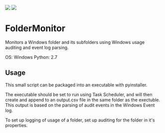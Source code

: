 ![](https://img.shields.io/badge/python-2.7-blue.svg) ![](https://img.shields.io/badge/platform-windows-lightgrey.svg)

# FolderMonitor
Monitors a Windows folder and its subfolders using Windows usage auditing and event log parsing.

OS: Windows
Python: 2.7

## Usage
This small script can be packaged into an executable with pyinstaller.

The executable should be set to run using Task Scheduler, and will then create and append to an output.csv file in the same folder as the exectuble. This output is based on the parsing of audit events in the Windows Event log. 

To set up logging of usage of a folder, set up auditing for the folder in it's properties.
